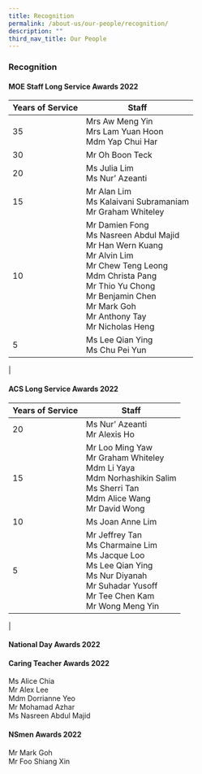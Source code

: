 ```yaml
---
title: Recognition
permalink: /about-us/our-people/recognition/
description: ""
third_nav_title: Our People
---
```

### **Recognition**

#### **MOE Staff Long Service Awards 2022**

| Years of Service | Staff |
| --- | --- |
| 35 | Mrs Aw Meng Yin<br>Mrs Lam Yuan Hoon<br>Mdm Yap Chui Har |
| 30 | Mr Oh Boon Teck |
| 20 | Ms Julia Lim<br>Ms Nur’ Azeanti |
| 15 | Mr Alan Lim<br>Ms Kalaivani Subramaniam<br>Mr Graham Whiteley |
| 10 | Mr Damien Fong<br>Ms Nasreen Abdul Majid<br>Mr Han Wern Kuang<br>Mr Alvin Lim<br>Mr Chew Teng Leong<br>Mdm Christa Pang<br>Mr Thio Yu Chong<br>Mr Benjamin Chen<br>Mr Mark Goh<br>Mr Anthony Tay<br>Mr Nicholas Heng |
| 5 | 	Ms Lee Qian Ying<br>Ms Chu Pei Yun |
|

#### **ACS Long Service Awards 2022**
| Years of Service | Staff |
| --- | --- |
| 20 | Ms Nur’ Azeanti<br>Mr Alexis Ho |
| 15 | Mr Loo Ming Yaw<br>Mr Graham Whiteley<br>Mdm Li Yaya<br>Mdm Norhashikin Salim<br>Ms Sherri Tan<br>Mdm Alice Wang<br>Mr David Wong |
| 10 | Ms Joan Anne Lim |
| 5 | Mr Jeffrey Tan<br>Ms Charmaine Lim<br>Ms Jacque Loo<br>Ms Lee Qian Ying<br>Ms Nur Diyanah<br>Mr Suhadar Yusoff<br>Mr Tee Chen Kam<br>Mr Wong Meng Yin |
|

#### **National Day Awards 2022**


#### **Caring Teacher Awards 2022**
Ms Alice Chia<br>
Mr Alex Lee<br>
Mdm Dorrianne Yeo<br>
Mr Mohamad Azhar<br>
Ms Nasreen Abdul Majid

#### **NSmen Awards 2022**
Mr Mark Goh<br>
Mr Foo Shiang Xin